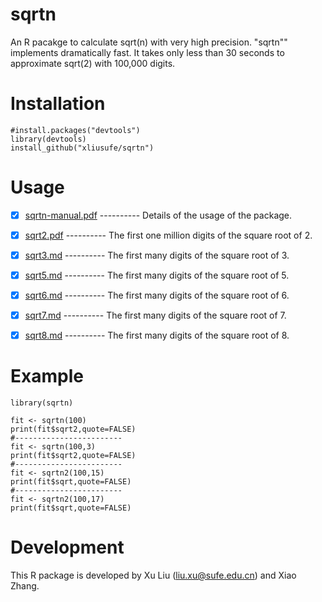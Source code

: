 # sqrtn
An R pacakge to calculate sqrt(n) with very high precision. "sqrtn"" implements dramatically fast. It takes only less than 30 seconds to approximate sqrt(2) with 100,000 digits.

# Installation

    #install.packages("devtools")
    library(devtools)
    install_github("xliusufe/sqrtn")

# Usage

   - [x] [sqrtn-manual.pdf](https://github.com/xliusufe/sqrtn/blob/master/Rpackage/inst/sqrtn-manual.pdf) ---------- Details of the usage of the package.
   
   - [x] [sqrt2.pdf](https://github.com/xliusufe/sqrtn/blob/master/inst/sqrt2-approx.pdf) ---------- The first one million digits of the square root of 2.
   
   - [x] [sqrt3.md](https://github.com/xliusufe/sqrtn/blob/master/inst/sqrt3.md) ---------- The first many digits of the square root of 3.
      
   - [x] [sqrt5.md](https://github.com/xliusufe/sqrtn/blob/master/inst/sqrt5.md) ---------- The first many digits of the square root of 5.
 
   - [x] [sqrt6.md](https://github.com/xliusufe/sqrtn/blob/master/inst/sqrt6.md) ---------- The first many digits of the square root of 6.
   
   - [x] [sqrt7.md](https://github.com/xliusufe/sqrtn/blob/master/inst/sqrt7.md) ---------- The first many digits of the square root of 7.
   
   - [x] [sqrt8.md](https://github.com/xliusufe/sqrtn/blob/master/inst/sqrt8.md) ---------- The first many digits of the square root of 8.
   
# Example
    library(sqrtn)

    fit <- sqrtn(100)
    print(fit$sqrt2,quote=FALSE)
    #------------------------
    fit <- sqrtn(100,3)
    print(fit$sqrt2,quote=FALSE)
    #------------------------
    fit <- sqrtn2(100,15)
    print(fit$sqrt,quote=FALSE)    
    #------------------------
    fit <- sqrtn2(100,17)
    print(fit$sqrt,quote=FALSE)     

# Development
This R package is developed by Xu Liu (liu.xu@sufe.edu.cn) and Xiao Zhang.
